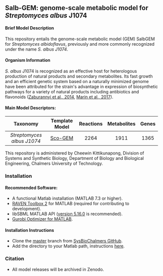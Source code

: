 ## Salb-GEM: genome-scale metabolic model for _Streptomyces albus_ J1074

#### Brief Model Description

This repository entails the genome-scale metabolic model (GEM) SalbGEM for *Streptomyces albidoflavus*, previously and more commonly recognized under the name *S. albus J1074*. 

#### Organism Information

*S. albus* J1074 is recognized as an effective host for heterologous production of natural products and secondary metabolites. Its fast growth and an efficient genetic system based on a naturally minimized genome have been attributed for the strain's advantage in expression of biosynthetic pathways for a variety of natural products including antibiotics and flavonoids ([Zaburannyi et al., 2014](https://bmcgenomics.biomedcentral.com/articles/10.1186/1471-2164-15-97), [Marin et al., 2017](https://journals.plos.org/plosone/article?id=10.1371/journal.pone.0207278)).

#### Main Model Descriptors:

|Taxonomy | Template Model | Reactions | Metabolites| Genes |
|:-------:|:--------------:|:---------:|:----------:|:-----:|
|_Streptomyces albus J1074_|[Sco-GEM](https://github.com/SysBioChalmers/Sco-GEM)|2264|1911|1365|

This repository is administered by Cheewin Kittikunapong, Division of Systems and Synthetic Biology, Department of Biology and Biological Engineering, Chalmers University of Technology.

### Installation

#### Recommended Software:
* A functional Matlab installation (MATLAB 7.3 or higher).
* [RAVEN Toolbox 2](https://github.com/SysBioChalmers/RAVEN) for MATLAB (required for contributing to development). 
* libSBML MATLAB API ([version 5.16.0](https://sourceforge.net/projects/sbml/files/libsbml/5.13.0/stable/MATLAB%20interface/)  is recommended).
* [Gurobi Optimizer for MATLAB](http://www.gurobi.com/registration/download-reg).

#### Installation Instructions
* Clone the [master](https://github.com/SysBioChalmers/Salb-GEM) branch from [SysBioChalmers GitHub](https://github.com/SysBioChalmers).
* Add the directory to your Matlab path, instructions [here](https://se.mathworks.com/help/matlab/ref/addpath.html?requestedDomain=www.mathworks.com).

### Citation

* All model releases will be archived in Zenodo.

